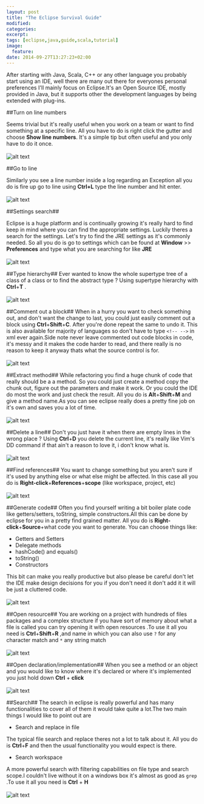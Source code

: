 ```yaml
---
layout: post
title: "The Eclipse Survival Guide"
modified:
categories: 
excerpt:
tags: [eclipse,java,guide,scala,tutorial]
image:
  feature:
date: 2014-09-27T13:27:23+02:00
---
```

 

After starting with Java, Scala, C++ or any other language you probably start using an IDE, well there are many out there for everyones personal preferences I'll mainly focus on Eclipse.It's an Open Source IDE, mostly provided in Java, but it supports other the development languages by being extended with plug-ins.

##Turn on line numbers 

Seems trivial but it's really useful when you work on a team or want to find something at a specific line. All you have to do is right click the gutter and choose **Show line numbers**. It's a simple tip but often useful and you only have to do it once.
<br/><br/>
![alt text](/images/lineNum.gif "Show line numbers")


##Go to line 

Similarly you see a line number inside a log regarding an Exception all you do is fire up go to line using **Ctrl+L** type the line number and hit enter.
<br/><br/>
![alt text](/images/gotoLine.gif "Go to line")

##Settings search##

Eclipse is a huge platform and is continually growing it's really hard to find keep in mind where you can find the appropriate settings. Luckily theres a search for the settings.
Let's try to find the JRE settings as it's commonly needed. So all you do is go to settings which can be found at **Window** >> **Preferences** and type what you are searching for like **JRE**
<br/><br/>
![alt text](/images/settingsSearch.gif "Settings")

##Type hierarchy##
Ever wanted to know the whole supertype tree of a class of a class or to find the abstract type ? Using supertype hierarchy with **Ctrl**+**T** .
<br/><br/>
![alt text](/images/supertype.gif "Supertype")

##Comment out a block##
When in a hurry you want to check something out, and don't want the change to last, you could just easily comment out a block using **Ctrl**+**Shift**+**C**.
After you're done repeat the same to undo it. This is also available for majority of languages so don't have to type `<!-- -->` in xml ever again.Side note never leave commented out code blocks in code, it's messy and it makes the code harder to read, and there really is no reason to keep it anyway thats what the source control is for.
<br/><br/>
![alt text](/images/comment.gif "Comment")

##Extract method##
While refactoring you find a huge chunk of code that really should be a a method. So you could just create a method copy the chunk out, figure out the parameters and make it work. Or you could the IDE do most the work and just check the result. All you do is **Alt**+**Shift**+**M** and give a method name.As you can see eclipse really does a pretty fine job on it's own and saves you a lot of time.
<br/><br/>
![alt text](/images/extract.gif "Extract method")

##Delete a line##
Don't you just have it when there are empty lines in the wrong place ? Using **Ctrl**+**D** you delete the current line, it's really like Vim's DD command if that ain't a reason to love it, i don't know what is.
<br/><br/>
![alt text](/images/delete.gif "Delete a line")

##Find references##
You want to change something but you aren't sure if it's used by anything else or what else might be affected. In this case all you do is **Right-click**+**References**+**scope** (like workspace, project, etc) 
<br/><br/>
![alt text](/images/refferences.gif "References")

##Generate code##
Often you find yourself writing a bit boiler plate code like getters/setters, toString, simple constructors.All this can be done by eclipse for you in a pretty find grained matter. All you do is **Right-click**+**Source**+what code you want to generate.
You can choose things like:

* Getters and Setters
* Delegate methods
* hashCode() and equals()
* toString()
* Constructors

This bit can make you really productive but also please be careful don't let the IDE make design decisions for you if you don't need it don't add it it will be just a cluttered code.
<br/><br/>
![alt text](/images/generate.gif "Generate")


##Open resource##
You are working on a project with hundreds of files packages and a complex structure if you have sort of memory about what a file is called you can try opening it with open resources .To use it all you need is **Ctrl**+**Shift**+**R** ,and name in which you can also use `?` for any character match and `*` any string match
<br/><br/>
![alt text](/images/openRes.gif "Open resources")

##Open declaration/implementation##
When you see a method or an object and you would like to know where it's declared or where it's implemented you just hold down **Ctrl** + **click** 
<br/><br/>
![alt text](/images/openDec.gif "Open declaration/implementation")

##Search##
The search in eclipse is really powerful and has many functionalities to cover all of them it would take quite a lot.The two main things I would like to point out are 

* Search and replace in file 

The typical file search and replace theres not a lot to talk about it. All you do is **Ctrl**+**F** and then the usual functionality you would expect is there.

* Search workspace

A more powerful search with filtering capabilities on file type and search scope.I couldn't live without it on a windows box it's almost as good as `grep` .To use it all you need is **Ctrl** + **H** 
<br/><br/>
![alt text](/images/searchH.gif "Search")
